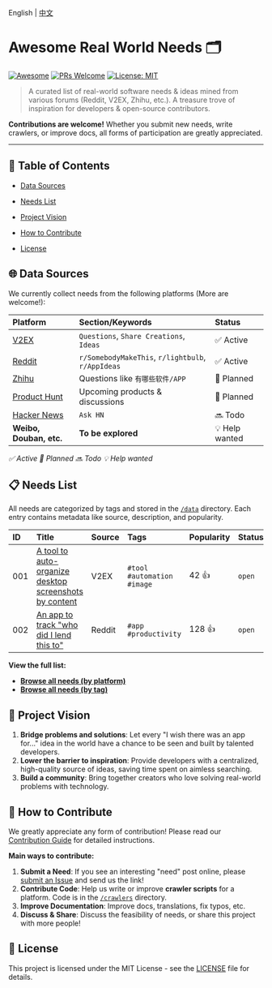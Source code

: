 English | [中文](docs/README.zh-CN.md)

# Awesome Real World Needs 🗂️

[![Awesome](https://awesome.re/badge.svg)](https://awesome.re)
[![PRs Welcome](https://img.shields.io/badge/PRs-welcome-brightgreen.svg?style=flat)](CONTRIBUTING.md)
[![License: MIT](https://img.shields.io/badge/License-MIT-yellow.svg)](LICENSE)

<!-- Language switch: English default. Chinese version lives at docs/README.zh-CN.md -->

> A curated list of real-world software needs & ideas mined from various forums (Reddit, V2EX, Zhihu, etc.). A treasure trove of inspiration for developers & open-source contributors.

**Contributions are welcome!** Whether you submit new needs, write crawlers, or improve docs, all forms of participation are greatly appreciated.

---

## 📖 Table of Contents

- [Data Sources](#-data-sources)
- [Needs List](#-needs-list)
- [Project Vision](#-project-vision)
- [How to Contribute](#-how-to-contribute)

- [License](#-license)

## 🌐 Data Sources

We currently collect needs from the following platforms (More are welcome!):

| Platform | Section/Keywords | Status |
| :--- | :--- | :--- |
| [V2EX](https://www.v2ex.com/) | `Questions`, `Share Creations`, `Ideas` | ✅ Active |
| [Reddit](https://www.reddit.com/) | `r/SomebodyMakeThis`, `r/lightbulb`, `r/AppIdeas` | ✅ Active |
| [Zhihu](https://www.zhihu.com/) | Questions like `有哪些软件/APP` | 🚧 Planned |
| [Product Hunt](https://www.producthunt.com/) | Upcoming products & discussions | 🚧 Planned |
| [Hacker News](https://news.ycombinator.com/) | `Ask HN` | 🔜 Todo |
| **Weibo, Douban, etc.** | **To be explored** | 💡 Help wanted |

*✅ Active 🚧 Planned 🔜 Todo 💡 Help wanted*

## 📋 Needs List

All needs are categorized by tags and stored in the [`/data`](/data) directory. Each entry contains metadata like source, description, and popularity.

| ID | Title | Source | Tags | Popularity | Status |
| :-- | :--- | :--- | :--- | :--- | :--- |
| 001 | [A tool to auto-organize desktop screenshots by content](https://www.v2ex.com/t/123456) | V2EX | `#tool` `#automation` `#image` | 42 👍 | `open` |
| 002 | [An app to track "who did I lend this to"](https://www.reddit.com/r/SomebodyMakeThis/...) | Reddit | `#app` `#productivity` | 128 👍 | `open` |

**View the full list:**
*   **[Browse all needs (by platform)](/data/by-platform/)**
*   **[Browse all needs (by tag)](/data/by-tag/)**

## 🎯 Project Vision

1.  **Bridge problems and solutions**: Let every "I wish there was an app for..." idea in the world have a chance to be seen and built by talented developers.
2.  **Lower the barrier to inspiration**: Provide developers with a centralized, high-quality source of ideas, saving time spent on aimless searching.
3.  **Build a community**: Bring together creators who love solving real-world problems with technology.

## 🤝 How to Contribute

We greatly appreciate any form of contribution! Please read our [Contribution Guide](CONTRIBUTING.md) for detailed instructions.

**Main ways to contribute:**

1.  **Submit a Need**: If you see an interesting "need" post online, please [submit an Issue](https://github.com/your-username/awesome-real-world-needs/issues/new?template=SUBMIT_NEED.md) and send us the link!
2.  **Contribute Code**: Help us write or improve **crawler scripts** for a platform. Code is in the [`/crawlers`](/crawlers) directory.
3.  **Improve Documentation**: Improve docs, translations, fix typos, etc.
4.  **Discuss & Share**: Discuss the feasibility of needs, or share this project with more people!

## 📄 License

This project is licensed under the MIT License - see the [LICENSE](LICENSE) file for details.

<!-- Chinese version moved to docs/README.zh-CN.md -->
